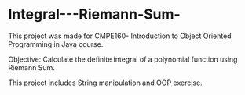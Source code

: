 # Integral---Riemann-Sum-
This project was made for CMPE160- Introduction to Object Oriented Programming in Java course.

Objective: Calculate the definite integral of a polynomial function using Riemann Sum.

This project includes String manipulation and OOP exercise.
